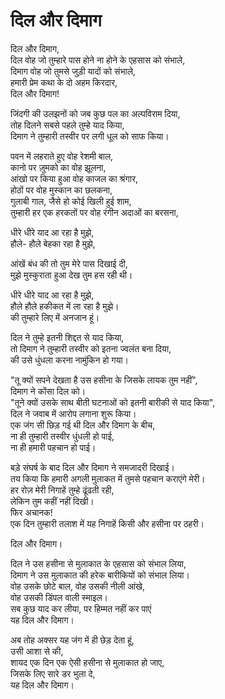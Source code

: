 # दिल और दिमाग

दिल और दिमाग,\
दिल वोह जो तुम्हारे पास होने ना होने के एहसास को संभाले,\
दिमाग वोह जो तुमसे जुड़ी यादों को संभाले,\
हमारी प्रेम कथा के दो अहम किरदार,\
दिल और दिमाग!

जिंदगी की उलझनों को जब कुछ पल का अल्पविराम दिया,\
तोह दिलने सबसे पहले तुम्हे याद किया,\
दिमाग ने तुम्हारी तस्वीर पर लगी धूल को साफ किया।

पवन में लहराते हुए वोह रेशमी बाल,\
कानो पर ज़ुमको का वोह झूलना,\
आंखो पर किया हुआ वोह काजल का श्रंगार,\
होठों पर वोह मुस्कान का छलकना,\
गुलाबी गाल, जैसे हो कोई खिली हुई शाम,\
तुम्हारी हर एक हरकतों पर वोह रंगीन अदाओं का बरसना,

धीरे धीरे याद आ रहा है मुझे,\
हौले- हौले बेहका रहा है मुझे,

आंखें बंध की तो तुम मेरे पास दिखाई दी,\
मुझे मुस्कुराता हुआ देख तुम हस रही थी।

धीरे धीरे याद आ रहा है मुझे,\
हौले हौले हकीकत में ला रहा है मुझे।\
की तुम्हारे लिए में अनजान हूं।

दिल ने तुम्हे इतनी शिद्दत से याद किया,\
तो दिमाग ने तुम्हारी तस्वीर को इतना ज्वलंत बना दिया,\
की उसे धुंधला करना नामुंकिन हो गया।

"तू क्यों सपने देखता है उस हसीना के जिसके लायक तुम नहीं",\
दिमाग ने कोंसा दिल को।\
"तूने क्यों उसके साथ बीती घटनाओं को इतनी बारीकी से याद किया",\
दिल ने जवाब में आरोप लगाना शुरू किया।\
एक जंग सी छिड़ गई थी दिल और दिमाग के बीच,\
ना ही तुम्हारी तस्वीर धुंधली हो पाई,\
ना ही हमारी पहचान हो पाई।

बड़े संघर्ष के बाद दिल और दिमाग ने समजादरी दिखाई।\
तय किया कि हमारी अगली मुलाकत में तुमसे पहचान कराएंगे मेरी।\
हर रोज़ मेरी निगाहें तुम्हे ढूंढती रही,\
लेकिन तुम कहीं नहीं दिखी।\
फिर अचानक!\
एक दिन तुम्हारी तलाश में यह निगाहें किसी और हसीना पर ठहरी।

दिल और दिमाग।

दिल ने उस हसीना से मुलाकात के एहसास को संभाल लिया,\
दिमाग ने उस मुलाकात की हरेक बारीकियों को संभाल लिया।\
वोह उसके छोटे बाल, वोह उसकी नीली आंखे,\
वोह उसकी डिंपल वाली स्माइल।\
सब कुछ याद कर लीया, पर हिम्मत नहीं कर पाएं\
यह दिल और दिमाग।

अब तोह अक्सर यह जंग में ही छेड़ देता हूं,\
उसी आशा से की,\
शायद एक दिन एक ऐसी हसीना से मुलाकात हो जाए,\
जिसके लिए सारे डर भुला दे,\
यह दिल और दिमाग।